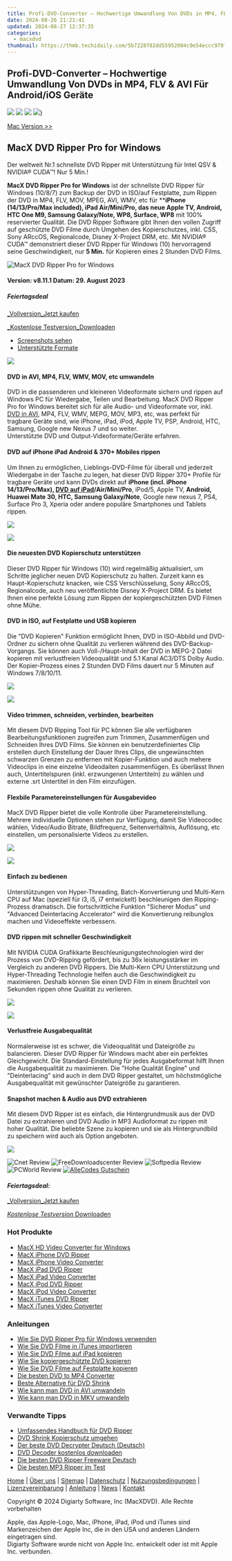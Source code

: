 ```yaml
---
title: Profi-DVD-Converter – Hochwertige Umwandlung Von DVDs in MP4, FLV & AVI Für Android/iOS Geräte
date: 2024-08-26 21:21:41
updated: 2024-08-27 12:37:35
categories:
  - macxdvd
thumbnail: https://thmb.techidaily.com/5b7228f82dd55952004c9e54eccc979f0193c694cfbf96a3723eb54169ea5205.jpg
---
```


## Profi-DVD-Converter – Hochwertige Umwandlung Von DVDs in MP4, FLV & AVI Für Android/iOS Geräte

[![](https://www.macxdvd.com/macx-dvd-ripper-pro-for-windows/../flag/ben-fift.png)](https://www.macxdvd.com/macx-dvd-ripper-pro-for-windows/../macx-dvd-ripper-pro-for-windows/index.htm) [![](https://www.macxdvd.com/macx-dvd-ripper-pro-for-windows/../flag/bjp-fift.png)](https://www.macxdvd.com/macx-dvd-ripper-pro-for-windows/../macx-dvd-ripper-pro-for-windows/index-jp.htm) [![](https://www.macxdvd.com/macx-dvd-ripper-pro-for-windows/../flag/bde-fift.png)](https://www.macxdvd.com/macx-dvd-ripper-pro-for-windows/../macx-dvd-ripper-pro-for-windows/index-de.htm) [![](https://www.macxdvd.com/macx-dvd-ripper-pro-for-windows/../flag/bcn-fift.png)](https://www.macxdvd.com/macx-dvd-ripper-pro-for-windows/../macx-dvd-ripper-pro-for-windows/index-zh.htm)}

[Mac Version >>](https://tools.techidaily.com/macxdvd/products/) 

## MacX DVD Ripper Pro for Windows 

Der weltweit Nr.1 schnellste DVD Ripper mit Unterstützung für Intel QSV & NVIDIA® CUDA™! Nur 5 Min.!

**MacX DVD Ripper Pro for Windows** ist der schnellste DVD Ripper für Windows (10/8/7) zum Backup der DVD in ISO/auf Festplatte, zum Rippen der DVD in MP4, FLV, MOV, MPEG, AVI, WMV, etc für ****iPhone (14/13/Pro/Max included), iPad Air/Mini/Pro, das neue Apple TV, Android, HTC One M9, Samsung Galaxy/Note, WP8, Surface, WP8** mit 100% reservierter Qualität. Die DVD Ripper Software gibt Ihnen den vollen Zugriff auf geschützte DVD Filme durch Umgehen des Kopierschutzes, inkl. CSS, Sony ARccOS, Regionalcode, Disney X-Project DRM, etc. Mit NVIDIA® CUDA™ demonstriert dieser DVD Ripper für Windows (10) hervorragend seine Geschwindigkeit, nur **5 Min.** für Kopieren eines 2 Stunden DVD Films.

![MacX DVD Ripper Pro for Windows](https://www.macxdvd.com/macx-dvd-ripper-pro-for-windows/image/dvd-ripper-pro-for-windows.png) 

#### Version: v8.11.1 Datum: 29\. August 2023

##### Feiertagsdeal

[_Vollversion_Jetzt kaufen](https://tools.techidaily.com/macxdvd/products/) 

[_Kostenlose Testversion_Downloaden](https://tools.techidaily.com/macxdvd/products/) 

* [Screenshots sehen](https://tools.techidaily.com/macxdvd/products/)
* [Unterstützte Formate](https://tools.techidaily.com/macxdvd/products/)



![](https://www.macxdvd.com/macx-dvd-ripper-pro-for-windows/../mac-dvd-ripper-pro/img-style/fertrue01-fift.png) 

#### DVD in AVI, MP4, FLV, WMV, MOV, etc umwandeln

DVD in die passenderen und kleineren Videoformate sichern und rippen auf Windows PC für Wiedergabe, Teilen und Bearbeitung. MacX DVD Ripper Pro for Windows bereitet sich für alle Audio- und Videoformate vor, inkl. [DVD in AVI](https://tools.techidaily.com/macxdvd/products/), MP4, FLV, WMV, MEPG, MOV, MP3, etc, was perfekt für tragbare Geräte sind, wie iPhone, iPad, iPod, Apple TV, PSP, Android, HTC, Samsung, Google new Nexus 7 und so weiter.   
Unterstützte DVD und Output-Videoformate/Geräte erfahren.

#### DVD auf iPhone iPad Android & 370+ Mobiles rippen

Um Ihnen zu ermöglichen, Lieblings-DVD-Filme für überall und jederzeit Wiedergabe in der Tasche zu legen, hat dieser DVD Ripper 370+ Profile für tragbare Geräte und kann DVDs direkt auf **iPhone (incl. iPhone 14/13/Pro/Max), [DVD auf iPad](https://tools.techidaily.com/macxdvd/products/)/Air/Mini/Pro**, iPod/5, Apple TV, **Android, Huawei Mate 30, HTC, Samsung Galaxy/Note**, Google new nexus 7, PS4, Surface Pro 3, Xperia oder andere populäre Smartphones und Tablets rippen.

![](https://www.macxdvd.com/macx-dvd-ripper-pro-for-windows/../mac-dvd-ripper-pro/img-style/fertrue02-fift.png) 

![](https://www.macxdvd.com/macx-dvd-ripper-pro-for-windows/../mac-dvd-ripper-pro/img-style/fertrue03-fift.png) 

#### Die neuesten DVD Kopierschutz unterstützen

Dieser DVD Ripper für Windows (10) wird regelmäßig aktualisiert, um Schritte jeglicher neuen DVD Kopierschutz zu halten. Zurzeit kann es Haupt-Kopierschutz knacken, wie CSS Verschlüsselung, Sony ARccOS, Regionalcode, auch neu veröffentlichte Disney X-Project DRM. Es bietet Ihnen eine perfekte Lösung zum Rippen der kopiergeschützten DVD Filmen ohne Mühe.

#### DVD in ISO, auf Festplatte und USB kopieren

Die "DVD Kopieren" Funktion ermöglicht Ihnen, DVD in ISO-Abbild und DVD-Ordner zu sichern ohne Qualität zu verlieren während des DVD-Backup-Vorgangs. Sie können auch Voll-/Haupt-Inhalt der DVD in MEPG-2 Datei kopieren mit verlustfreien Videoqualität und 5.1 Kanal AC3/DTS Dolby Audio. Der Kopier-Prozess eines 2 Stunden DVD Films dauert nur 5 Minuten auf Windows 7/8/10/11.

![](https://www.macxdvd.com/macx-dvd-ripper-pro-for-windows/../mac-dvd-ripper-pro/img-style/fertrue06-fift.png) 

![](https://www.macxdvd.com/macx-dvd-ripper-pro-for-windows/../mac-dvd-ripper-pro/img-style/fertrue05-fift.png) 

#### Video trimmen, schneiden, verbinden, bearbeiten

Mit diesem DVD Ripping Tool für PC können Sie alle verfügbaren Bearbeitungsfunktionen zugreifen zum Trimmen, Zusammenfügen und Schneiden Ihres DVD Films. Sie können ein benutzerdefiniertes Clip erstellen durch Einstellung der Dauer Ihres Clips, die ungewünschten schwarzen Grenzen zu entfernen mit Kopier-Funktion und auch mehere Videoclips in eine einzelne Videodaiten zusammenfügen. Es überlässt Ihnen auch, Untertitelspuren (inkl. erzwungenen Untertiteln) zu wählen und externe .srt Untertitel in den Film einzufügen.

#### Flexbile Parametereinstellungen für Ausgabevideo

MacX DVD Ripper bietet die volle Kontrolle über Parametereinstellung. Mehrere individuelle Optionen stehen zur Verfügung, damit Sie Videocodec wählen, Video/Audio Bitrate, Bildfrequenz, Seitenverhältnis, Auflösung, etc einstellen, um personalisierte Videos zu erstellen.

![](https://www.macxdvd.com/macx-dvd-ripper-pro-for-windows/../mac-dvd-ripper-pro/img-style/fertrue08-fift.png) 

![](https://www.macxdvd.com/macx-dvd-ripper-pro-for-windows/../mac-dvd-ripper-pro/img-style/fertrue11-fift.png) 

#### Einfach zu bedienen

Unterstützungen von Hyper-Threading, Batch-Konvertierung und Multi-Kern CPU auf Mac (speziell für i3, i5, i7 entwickelt) beschleunigen den Ripping-Prozess dramatisch. Die fortschrittliche Funktion "Sicherer Modus" und "Advanced Deinterlacing Accelerator" wird die Konvertierung reibunglos machen und Videoeffekte verbessern. 

#### DVD rippen mit schneller Geschwindigkeit

Mit NVIDIA CUDA Grafikkarte Beschleunigungstechnologien wird der Prozess von DVD-Ripping gefördert, bis zu 36x leistungsstärker im Vergleich zu anderen DVD Rippers. Die Multi-Kern CPU Unterstützung und Hyper-Threading Technologie helfen auch die Geschwindigkeit zu maximieren. Deshalb können Sie einen DVD Film in einem Bruchteil von Sekunden rippen ohne Qualität zu verlieren. 

![](https://www.macxdvd.com/macx-dvd-ripper-pro-for-windows/../mac-dvd-ripper-pro/img-style/fertrue09-fift.png) 

![](https://www.macxdvd.com/macx-dvd-ripper-pro-for-windows/../mac-dvd-ripper-pro/img-style/fertrue04-fift.png) 

#### Verlustfreie Ausgabequalität

Normalerweise ist es schwer, die Videoqualität und Dateigröße zu balancieren. Dieser DVD Ripper für Windows macht aber ein perfektes Gleichgewicht. Die Standard-Einstellung für jedes Ausgabeformat hilft Ihnen die Ausgabequalität zu maximieren. Die "Hohe Qualität Engine" und "Deinterlacing" sind auch in dem DVD Ripper gestaltet, um höchstmögliche Ausgabequalität mit gewünschter Dateigröße zu garantieren. 

#### Snapshot machen & Audio aus DVD extrahieren

Mit diesem DVD Ripper ist es einfach, die Hintergrundmusik aus der DVD Datei zu extrahieren und DVD Audio in MP3 Audioformat zu rippen mit hoher Qualität. Die beliebte Szene zu kopieren und sie als Hintergrundbild zu speichern wird auch als Option angeboten.

![](https://www.macxdvd.com/macx-dvd-ripper-pro-for-windows/../mac-dvd-ripper-pro/img-style/fertrue10-fift.png) 

![Cnet Review](https://www.macxdvd.com/macx-dvd-ripper-pro-for-windows/../award-style/cnet.jpg) ![FreeDownloadscenter Review](https://www.macxdvd.com/macx-dvd-ripper-pro-for-windows/../award-style/freedownload.png) ![Softpedia Review](https://www.macxdvd.com/macx-dvd-ripper-pro-for-windows/../i-pic/softpedia.gif) ![PCWorld Review](https://www.macxdvd.com/macx-dvd-ripper-pro-for-windows/../award-style/pcwoeld.jpg) [![AlleCodes Gutschein](https://www.macxdvd.com/macx-dvd-ripper-pro-for-windows/../award-style/allecodes.png)](http://www.allecodes.de/) 



#### _Feiertagsdeal:_

[_Vollversion_Jetzt kaufen](https://tools.techidaily.com/macxdvd/products/) 

[_Kostenlose Testversion_ Downloaden](https://tools.techidaily.com/macxdvd/products/) 



### Hot Produkte

* [MacX HD Video Converter for Windows](https://tools.techidaily.com/macxdvd/products/)
* [MacX iPhone DVD Ripper](https://tools.techidaily.com/macxdvd/products/)
* [MacX iPhone Video Converter](https://tools.techidaily.com/macxdvd/products/)
* [MacX iPad DVD Ripper](https://tools.techidaily.com/macxdvd/products/)
* [MacX iPad Video Converter](https://tools.techidaily.com/macxdvd/products/)
* [MacX iPod DVD Ripper](https://tools.techidaily.com/macxdvd/products/)
* [MacX iPod Video Converter](https://tools.techidaily.com/macxdvd/products/)
* [MacX iTunes DVD Ripper](https://tools.techidaily.com/macxdvd/products/)
* [MacX iTunes Video Converter](https://tools.techidaily.com/macxdvd/products/)

### Anleitungen

* [Wie Sie DVD Ripper Pro für Windows verwenden](https://tools.techidaily.com/macxdvd/products/)
* [Wie Sie DVD Filme in iTunes importieren](https://tools.techidaily.com/macxdvd/products/)
* [Wie Sie DVD Filme auf iPad kopieren](https://tools.techidaily.com/macxdvd/products/)
* [Wie Sie kopiergeschützte DVD kopieren](https://tools.techidaily.com/macxdvd/products/)
* [Wie Sie DVD Filme auf Festplatte kopieren](https://tools.techidaily.com/macxdvd/products/)
* [Die besten DVD to MP4 Converter](https://tools.techidaily.com/macxdvd/products/)
* [Beste Alternative für DVD Shrink](https://tools.techidaily.com/macxdvd/products/)
* [Wie kann man DVD in AVI umwandeln](https://tools.techidaily.com/macxdvd/products/)
* [Wie kann man DVD in MKV umwandeln](https://tools.techidaily.com/macxdvd/products/)

### Verwandte Tipps

* [Umfassendes Handbuch für DVD Ripper](https://tools.techidaily.com/macxdvd/products/)
* [DVD Shrink Kopierschutz umgehen](https://tools.techidaily.com/macxdvd/products/)
* [Der beste DVD Decrypter Deutsch (Deutsch)](https://tools.techidaily.com/macxdvd/products/)
* [DVD Decoder kostenlos downloaden](https://tools.techidaily.com/macxdvd/products/)
* [Die besten DVD Ripper Freeware Deutsch](https://tools.techidaily.com/macxdvd/products/)
* [Die besten MP3 Ripper im Test](https://tools.techidaily.com/macxdvd/products/)



[Home](https://tools.techidaily.com/macxdvd/products/) | [Über uns](https://tools.techidaily.com/macxdvd/products/) | [Sitemap](https://tools.techidaily.com/macxdvd/products/) | [Datenschutz](https://tools.techidaily.com/macxdvd/products/) | [Nutzungsbedingungen](https://tools.techidaily.com/macxdvd/products/) | [Lizenzvereinbarung](https://tools.techidaily.com/macxdvd/products/) | [Anleitung](https://tools.techidaily.com/macxdvd/products/) | [News](https://tools.techidaily.com/macxdvd/products/) | [Kontakt](https://tools.techidaily.com/macxdvd/products/)

Copyright © 2024 Digiarty Software, Inc (MacXDVD). Alle Rechte vorbehalten

Apple, das Apple-Logo, Mac, iPhone, iPad, iPod und iTunes sind Markenzeichen der Apple Inc, die in den USA und anderen Ländern eingetragen sind.   
Digiarty Software wurde nicht von Apple Inc. entwickelt oder ist mit Apple Inc. verbunden.

<ins class="adsbygoogle"
     style="display:block"
     data-ad-format="autorelaxed"
     data-ad-client="ca-pub-7571918770474297"
     data-ad-slot="1223367746"></ins>



<ins class="adsbygoogle"
     style="display:block"
     data-ad-client="ca-pub-7571918770474297"
     data-ad-slot="8358498916"
     data-ad-format="auto"
     data-full-width-responsive="true"></ins>
